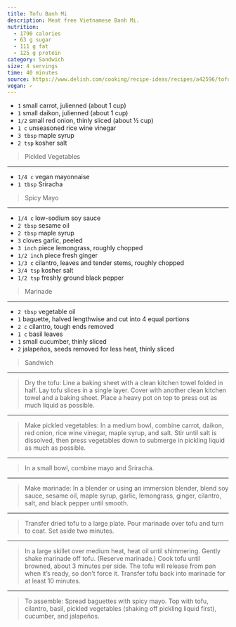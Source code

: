 ```yaml
---
title: Tofu Banh Mi
description: Meat free Vietnamese Banh Mi.
nutrition:
  - 1790 calories
  - 63 g sugar
  - 111 g fat
  - 125 g protein
category: Sandwich
size: 4 servings
time: 40 minutes
source: https://www.delish.com/cooking/recipe-ideas/recipes/a42596/tofu-banh-mi/
vegan: ✓
---
```


* `1` small carrot, julienned (about 1 cup)
* `1` small daikon, julienned (about 1 cup)
* `1/2` small red onion, thinly sliced (about ½ cup)
* `1 c` unseasoned rice wine vinegar
* `3 tbsp` maple syrup
* `2 tsp` kosher salt

> Pickled Vegetables

---

* `1/4 c` vegan mayonnaise
* `1 tbsp` Sriracha

> Spicy Mayo

---

* `1/4 c` low-sodium soy sauce
* `2 tbsp` sesame oil
* `2 tbsp` maple syrup
* `3` cloves garlic, peeled
* `3 inch` piece lemongrass, roughly chopped
* `1/2 inch` piece fresh ginger
* `1/3 c` cilantro, leaves and tender stems, roughly chopped
* `3/4 tsp` kosher salt
* `1/2 tsp` freshly ground black pepper

> Marinade

---

* `2 tbsp` vegetable oil
* `1` baguette, halved lengthwise and cut into 4 equal portions
* `2 c` cilantro, tough ends removed
* `1 c` basil leaves
* `1` small cucumber, thinly sliced
* `2` jalapeños, seeds removed for less heat, thinly sliced

> Sandwich

---

> Dry the tofu: Line a baking sheet with a clean kitchen towel folded in half. Lay tofu slices in a single layer. Cover with another clean kitchen towel and a baking sheet. Place a heavy pot on top to press out as much liquid as possible.

---

> Make pickled vegetables: In a medium bowl, combine carrot, daikon, red onion, rice wine vinegar, maple syrup, and salt. Stir until salt is dissolved, then press vegetables down to submerge in pickling liquid as much as possible.

---

> In a small bowl, combine mayo and Sriracha.

---

> Make marinade: In a blender or using an immersion blender, blend soy sauce, sesame oil, maple syrup, garlic, lemongrass, ginger, cilantro, salt, and black pepper until smooth.

---

> Transfer dried tofu to a large plate. Pour marinade over tofu and turn to coat. Set aside two minutes.

---

> In a large skillet over medium heat, heat oil until shimmering. Gently shake marinade off tofu. (Reserve marinade.) Cook tofu until browned, about 3 minutes per side. The tofu will release from pan when it’s ready, so don’t force it. Transfer tofu back into marinade for at least 10 minutes.

---

> To assemble: Spread baguettes with spicy mayo. Top with tofu, cilantro, basil, pickled vegetables (shaking off pickling liquid first), cucumber, and jalapeños.